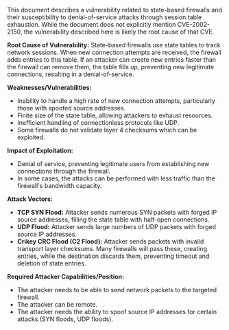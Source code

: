This document describes a vulnerability related to state-based firewalls and their susceptibility to denial-of-service attacks through session table exhaustion. While the document does not explicitly mention CVE-2002-2150, the vulnerability described here is likely the root cause of that CVE.

**Root Cause of Vulnerability:**
State-based firewalls use state tables to track network sessions. When new connection attempts are received, the firewall adds entries to this table. If an attacker can create new entries faster than the firewall can remove them, the table fills up, preventing new legitimate connections, resulting in a denial-of-service.

**Weaknesses/Vulnerabilities:**
- Inability to handle a high rate of new connection attempts, particularly those with spoofed source addresses.
- Finite size of the state table, allowing attackers to exhaust resources.
- Inefficient handling of connectionless protocols like UDP.
- Some firewalls do not validate layer 4 checksums which can be exploited.

**Impact of Exploitation:**
- Denial of service, preventing legitimate users from establishing new connections through the firewall.
- In some cases, the attacks can be performed with less traffic than the firewall's bandwidth capacity.

**Attack Vectors:**
- **TCP SYN Flood:** Attacker sends numerous SYN packets with forged IP source addresses, filling the state table with half-open connections.
- **UDP Flood:** Attacker sends large numbers of UDP packets with forged source IP addresses.
- **Crikey CRC Flood (C2 Flood):** Attacker sends packets with invalid transport layer checksums. Many firewalls will pass these, creating entries, while the destination discards them, preventing timeout and deletion of state entries.

**Required Attacker Capabilities/Position:**
- The attacker needs to be able to send network packets to the targeted firewall.
- The attacker can be remote.
- The attacker needs the ability to spoof source IP addresses for certain attacks (SYN floods, UDP floods).